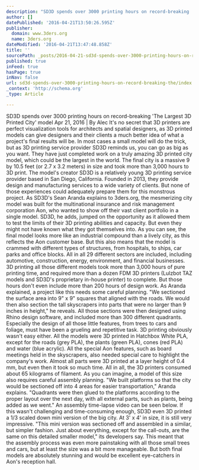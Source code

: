 ```yaml
---
description: "SD3D spends over 3000 printing hours on record-breaking 'The Largest 3D Printed City' model Apr 21, 2016 | By Alec It’s no secret that 3D printers are perfect visualization tools for architects and spatial designers, as 3D printed models can give designers and their clients a much better idea of what a project’s final results will be. In most cases a small model will do the trick, but as 3D printing service provider SD3D reminds us, you can go as big as you want. They have just completed work on a truly amazing 3D printed city model, which could be the largest in the world. The final city is a massive 9 by 10.5 feet (or 2.7 x 3.2 meters) in size and took more than 3,000 hours to 3D print. The model’s creator SD3D is a relatively young 3D printing service provider based in San Diego, California. Founded in 2013, they provide design and manufacturing services to a wide variety of clients. But none of those experiences could adequately prepare them for this monstrous project. As SD3D’s Sean Aranda explains to 3ders.org, the mesmerizing city model was built for the multinational insurance and risk management corporation Aon, who wanted to show off their vast client portfolio in a single model. SD3D, he adds, jumped on the opportunity as it allowed them to test the limits of their 3D printing abilities and capacity. But even they might not have known what they got themselves into. As you can see, the final model looks more like an industrial compound than a lively city, as this reflects the Aon customer base. But this also means that the model is crammed with different types of structures, from hospitals, to ships, car parks and office blocks. All in all 29 different sectors are included, including automotive, construction, energy, environment, and financial businesses. 3D printing all those different models took more than 3,000 hours of pure printing time, and required more than a dozen FDM 3D printers (Lulzbot TAZ models and SD3D’s proprietary in-house printer) to complete. But those hours don’t even include more than 200 hours of design work. As Aranda explained, a project like this needs some careful planning. “We sectioned the surface area into 9\" x 9\" squares that aligned with the roads. We would then also section the tall skyscrapers into parts that were no larger than 9 inches in height,” he reveals. All those sections were then designed using Rhino design software, and included more than 300 different quadrants. Especially the design of all those little features, from trees to cars and foliage, must have been a grueling and repetitive task. 3D printing obviously wasn’t easy either. All the models were 3D printed in Hatchbox White PLA, except for the roads (grey PLA), the plants (green PLA), cones (red PLA) and water (blue acrylic). All the special Aon features, such as board meetings held in the skyscrapers, also needed special care to highlight the company’s work. Almost all parts were 3D printed at a layer height of 0.4 mm, but even then it took so much time. All in all, the 3D printers consumed about 65 kilograms of filament. As you can imagine, a model of this size also requires careful assembly planning. “We built platforms so that the city would be sectioned off into 4 areas for easier transportation,” Aranda explains. “Quadrants were then glued to the platforms according to the proper layout over the next day, with all external parts, such as plants, being added as we went.” An assembly time-lapse video can be seen below. If this wasn’t challenging and time-consuming enough, SD3D even 3D printed a 1/3 scaled down mini version of the big city. At 3’ x 4’ in size, it is still very impressive. “This mini version was sectioned off and assembled in a similar, but simpler fashion. Just about everything, except for the call-outs, are the same on this detailed smaller model,” its developers say. This meant that the assembly process was even more painstaking with all those small trees and cars, but at least the size was a bit more manageable. But both final models are absolutely stunning and would be excellent eye-catchers in Aon’s reception hall."
author: []
datePublished: '2016-04-21T13:50:26.595Z'
publisher:
  domain: www.3ders.org
  name: 3ders.org
dateModified: '2016-04-21T13:47:48.858Z'
title: ''
sourcePath: _posts/2016-04-21-sd3d-spends-over-3000-printing-hours-on-record-breaking-the.md
published: true
inFeed: true
hasPage: true
inNav: false
url: sd3d-spends-over-3000-printing-hours-on-record-breaking-the/index.html
_context: 'http://schema.org'
_type: Article

---
```

SD3D spends over 3000 printing hours on record-breaking 'The Largest 3D Printed City' model Apr 21, 2016 | By Alec It's no secret that 3D printers are perfect visualization tools for architects and spatial designers, as 3D printed models can give designers and their clients a much better idea of what a project's final results will be. In most cases a small model will do the trick, but as 3D printing service provider SD3D reminds us, you can go as big as you want. They have just completed work on a truly amazing 3D printed city model, which could be the largest in the world. The final city is a massive 9 by 10.5 feet (or 2.7 x 3.2 meters) in size and took more than 3,000 hours to 3D print. The model's creator SD3D is a relatively young 3D printing service provider based in San Diego, California. Founded in 2013, they provide design and manufacturing services to a wide variety of clients. But none of those experiences could adequately prepare them for this monstrous project. As SD3D's Sean Aranda explains to 3ders.org, the mesmerizing city model was built for the multinational insurance and risk management corporation Aon, who wanted to show off their vast client portfolio in a single model. SD3D, he adds, jumped on the opportunity as it allowed them to test the limits of their 3D printing abilities and capacity. But even they might not have known what they got themselves into. As you can see, the final model looks more like an industrial compound than a lively city, as this reflects the Aon customer base. But this also means that the model is crammed with different types of structures, from hospitals, to ships, car parks and office blocks. All in all 29 different sectors are included, including automotive, construction, energy, environment, and financial businesses. 3D printing all those different models took more than 3,000 hours of pure printing time, and required more than a dozen FDM 3D printers (Lulzbot TAZ models and SD3D's proprietary in-house printer) to complete. But those hours don't even include more than 200 hours of design work. As Aranda explained, a project like this needs some careful planning. "We sectioned the surface area into 9" x 9" squares that aligned with the roads. We would then also section the tall skyscrapers into parts that were no larger than 9 inches in height," he reveals. All those sections were then designed using Rhino design software, and included more than 300 different quadrants. Especially the design of all those little features, from trees to cars and foliage, must have been a grueling and repetitive task. 3D printing obviously wasn't easy either. All the models were 3D printed in Hatchbox White PLA, except for the roads (grey PLA), the plants (green PLA), cones (red PLA) and water (blue acrylic). All the special Aon features, such as board meetings held in the skyscrapers, also needed special care to highlight the company's work. Almost all parts were 3D printed at a layer height of 0.4 mm, but even then it took so much time. All in all, the 3D printers consumed about 65 kilograms of filament. As you can imagine, a model of this size also requires careful assembly planning. "We built platforms so that the city would be sectioned off into 4 areas for easier transportation," Aranda explains. "Quadrants were then glued to the platforms according to the proper layout over the next day, with all external parts, such as plants, being added as we went." An assembly time-lapse video can be seen below. If this wasn't challenging and time-consuming enough, SD3D even 3D printed a 1/3 scaled down mini version of the big city. At 3' x 4' in size, it is still very impressive. "This mini version was sectioned off and assembled in a similar, but simpler fashion. Just about everything, except for the call-outs, are the same on this detailed smaller model," its developers say. This meant that the assembly process was even more painstaking with all those small trees and cars, but at least the size was a bit more manageable. But both final models are absolutely stunning and would be excellent eye-catchers in Aon's reception hall.